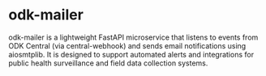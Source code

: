 # odk-mailer
odk-mailer is a lightweight FastAPI microservice that listens to events from ODK Central (via central-webhook) and sends email notifications using aiosmtplib. It is designed to support automated alerts and integrations for public health surveillance and field data collection systems.
